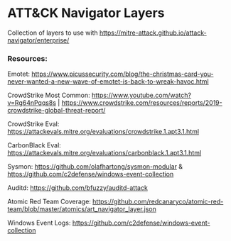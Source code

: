 # ATT&CK Navigator Layers
Collection of layers to use with https://mitre-attack.github.io/attack-navigator/enterprise/

### Resources:

Emotet: https://www.picussecurity.com/blog/the-christmas-card-you-never-wanted-a-new-wave-of-emotet-is-back-to-wreak-havoc.html

CrowdStrike Most Common: https://www.youtube.com/watch?v=Rg64nPqqs8s | https://www.crowdstrike.com/resources/reports/2019-crowdstrike-global-threat-report/

CrowdStrike Eval: https://attackevals.mitre.org/evaluations/crowdstrike.1.apt3.1.html

CarbonBlack Eval: https://attackevals.mitre.org/evaluations/carbonblack.1.apt3.1.html

Sysmon: https://github.com/olafhartong/sysmon-modular & https://github.com/c2defense/windows-event-collection

Auditd: https://github.com/bfuzzy/auditd-attack

Atomic Red Team Coverage: https://github.com/redcanaryco/atomic-red-team/blob/master/atomics/art_navigator_layer.json

Windows Event Logs: https://github.com/c2defense/windows-event-collection

